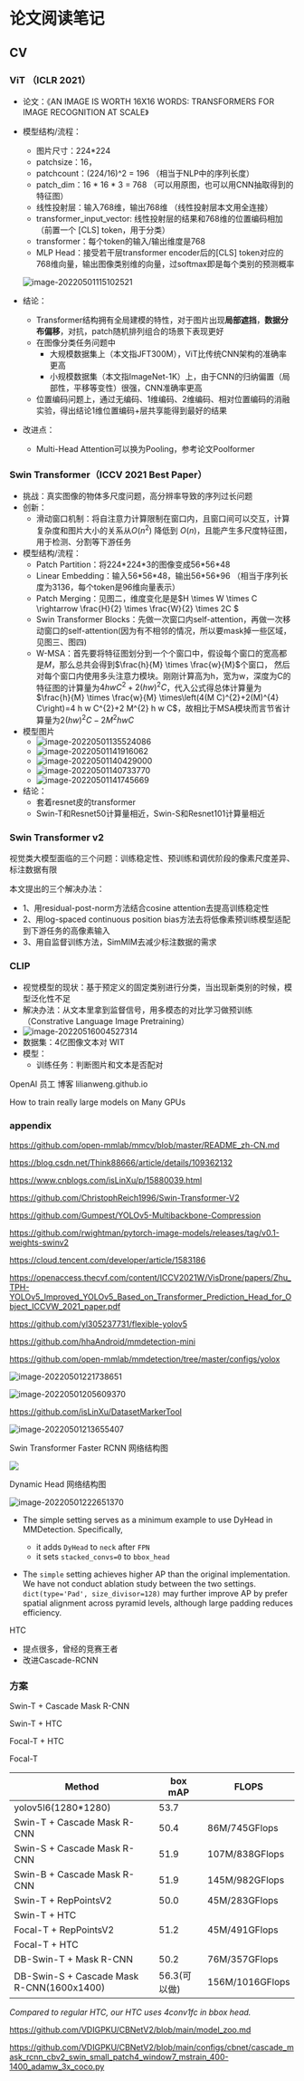 # 论文阅读笔记

## CV

### ViT （ICLR 2021）

* 论文：《AN IMAGE IS WORTH 16X16 WORDS: TRANSFORMERS FOR IMAGE RECOGNITION AT SCALE》

* 模型结构/流程：

  * 图片尺寸：224*224
  * patchsize：16，
  * patchcount：(224/16)^2 = 196 （相当于NLP中的序列长度）
  * patch_dim：16 * 16 * 3 = 768 （可以用原图，也可以用CNN抽取得到的特征图）
  * 线性投射层：输入768维，输出768维 （线性投射层本文用全连接）
  * transformer_input_vector: 线性投射层的结果和768维的位置编码相加 （前置一个 [CLS] token，用于分类）
  * transformer：每个token的输入/输出维度是768
  * MLP Head：接受若干层transformer encoder后的[CLS] token对应的768维向量，输出图像类别维的向量，过softmax即是每个类别的预测概率

  ![image-20220501115102521](https://tva1.sinaimg.cn/large/e6c9d24ely1h1srgrwj33j20e107a0ta.jpg)

* 结论：

  * Transformer结构拥有全局建模的特性，对于图片出现**局部遮挡**，**数据分布偏移**，对抗，patch随机排列组合的场景下表现更好
  * 在图像分类任务问题中
    * 大规模数据集上（本文指JFT300M），ViT比传统CNN架构的准确率更高
    * 小规模数据集（本文指ImageNet-1K）上，由于CNN的归纳偏置（局部性，平移等变性）很强，CNN准确率更高
  * 位置编码问题上，通过无编码、1维编码、2维编码、相对位置编码的消融实验，得出结论1维位置编码+层共享能得到最好的结果

* 改进点：
  
  * Multi-Head Attention可以换为Pooling，参考论文Poolformer

### Swin Transformer（ICCV 2021 Best Paper）

* 挑战：真实图像的物体多尺度问题，高分辨率导致的序列过长问题
* 创新：
  * 滑动窗口机制：将自注意力计算限制在窗口内，且窗口间可以交互，计算复杂度和图片大小的关系从$O(n^2)$ 降低到 $O(n)$，且能产生多尺度特征图，用于检测、分割等下游任务
* 模型结构/流程：
  * Patch Partition：将224\*224\*3的图像变成56\*56\*48
  * Linear Embedding：输入56\*56\*48，输出56\*56\*96 （相当于序列长度为3136，每个token是96维向量表示）
  * Patch Merging：见图二，维度变化是是$H \times W \times C \rightarrow \frac{H}{2} \times \frac{W}{2} \times 2C $
  * Swin Transformer Blocks：先做一次窗口内self-attention，再做一次移动窗口的self-attention(因为有不相邻的情况，所以要mask掉一些区域，见图三、图四)
  * W-MSA：首先要将特征图划分到一个个窗口中，假设每个窗口的宽高都是$M$，那么总共会得到$\frac{h}{M} \times \frac{w}{M}$个窗口，
    然后对每个窗口内使用多头注意力模块。刚刚计算高为h，宽为w，深度为C的特征图的计算量为$4hwC^2+2(hw)^2C$，代入公式得总体计算量为$\frac{h}{M} \times \frac{w}{M} \times\left(4(M C)^{2}+2(M)^{4} C\right)=4 h w C^{2}+2 M^{2} h w C$，故相比于MSA模块而言节省计算量为$2(h w)^{2} C-2 M^{2} h w C$
* 模型图片
  * ![image-20220501135524086](https://tva1.sinaimg.cn/large/e6c9d24ely1h1sv24y5wlj20lh06ct9m.jpg)
  * ![image-20220501141916062](https://tva1.sinaimg.cn/large/e6c9d24ely1h1svqyvaf5j20pj0dmab8.jpg)
  * ![image-20220501140429000](https://tva1.sinaimg.cn/large/e6c9d24ely1h1svbkyw2dj20k605nq3e.jpg)
  * ![image-20220501140733770](https://tva1.sinaimg.cn/large/e6c9d24ely1h1svesmruzj20ln0b5gmw.jpg)
  * ![image-20220501141745669](https://tva1.sinaimg.cn/large/e6c9d24ely1h1svpe97qzj20qd08kdhx.jpg)
* 结论：
  * 套着resnet皮的transformer
  * Swin-T和Resnet50计算量相近，Swin-S和Resnet101计算量相近

### Swin Transformer v2

视觉类大模型面临的三个问题：训练稳定性、预训练和调优阶段的像素尺度差异、标注数据有限

本文提出的三个解决办法：

* 1、用residual-post-norm方法结合cosine attention去提高训练稳定性
* 2、用log-spaced continuous position bias方法去将低像素预训练模型适配到下游任务的高像素输入
* 3、用自监督训练方法，SimMIM去减少标注数据的需求

### CLIP

* 视觉模型的现状：基于预定义的固定类别进行分类，当出现新类别的时候，模型泛化性不足
* 解决办法：从文本里拿到监督信号，用多模态的对比学习做预训练（Constrative Language Image Pretraining）
* ![image-20220516004527314](https://tva1.sinaimg.cn/large/e6c9d24ely1h29kivezt5j20ng08qt9j.jpg)
* 数据集：4亿图像文本对 WIT
* 模型： 
  * 训练任务：判断图片和文本是否配对 



OpenAI 员工 博客 lilianweng.github.io

How to train really large models on Many GPUs

### appendix

https://github.com/open-mmlab/mmcv/blob/master/README_zh-CN.md

https://blog.csdn.net/Think88666/article/details/109362132

https://www.cnblogs.com/isLinXu/p/15880039.html

https://github.com/ChristophReich1996/Swin-Transformer-V2

https://github.com/Gumpest/YOLOv5-Multibackbone-Compression

https://github.com/rwightman/pytorch-image-models/releases/tag/v0.1-weights-swinv2

https://cloud.tencent.com/developer/article/1583186

https://openaccess.thecvf.com/content/ICCV2021W/VisDrone/papers/Zhu_TPH-YOLOv5_Improved_YOLOv5_Based_on_Transformer_Prediction_Head_for_Object_ICCVW_2021_paper.pdf

https://github.com/yl305237731/flexible-yolov5

https://github.com/hhaAndroid/mmdetection-mini

https://github.com/open-mmlab/mmdetection/tree/master/configs/yolox

![image-20220501221738651](https://tva1.sinaimg.cn/large/e6c9d24ely1h1t9kq2en2j20wj0k5n1a.jpg)

![image-20220501205609370](https://tva1.sinaimg.cn/large/e6c9d24ely1h1t77z2xmij20z20jldjz.jpg)

https://github.com/isLinXu/DatasetMarkerTool

![image-20220501213655407](https://tva1.sinaimg.cn/large/e6c9d24ely1h1t8ecez39j20mf069t9h.jpg)

Swin Transformer Faster RCNN 网络结构图



![](https://tva1.sinaimg.cn/large/e6c9d24ely1h1t8hz2nosj219y08ugn9.jpg)

Dynamic Head 网络结构图

![image-20220501222651370](https://tva1.sinaimg.cn/large/e6c9d24ely1h1t9uam7zfj20jd08iaaw.jpg)

- The simple setting serves as a minimum example to use DyHead in MMDetection. Specifically,
  - it adds `DyHead` to `neck` after `FPN`
  - it sets `stacked_convs=0` to `bbox_head`

- The `simple` setting achieves higher AP than the original implementation. We have not conduct ablation study between the two settings. `dict(type='Pad', size_divisor=128)` may further improve AP by prefer spatial alignment across pyramid levels, although large padding reduces efficiency.

HTC

* 提点很多，曾经的竞赛王者
* 改进Cascade-RCNN



### 方案

Swin-T + Cascade Mask R-CNN

Swin-T + HTC

Focal-T + HTC

Focal-T

| Method                                    | box mAP      | FLOPS           |
| ----------------------------------------- | ------------ | --------------- |
| yolov5l6(1280*1280)                       | 53.7         |                 |
| Swin-T + Cascade Mask R-CNN               | 50.4         | 86M/745GFlops   |
| Swin-S + Cascade Mask R-CNN               | 51.9         | 107M/838GFlops  |
| Swin-B + Cascade Mask R-CNN               | 51.9         | 145M/982GFlops  |
| Swin-T + RepPointsV2                      | 50.0         | 45M/283GFlops   |
| Swin-T + HTC                              |              |                 |
| Focal-T + RepPointsV2                     | 51.2         | 45M/491GFlops   |
| Focal-T + HTC                             |              |                 |
| DB-Swin-T + Mask R-CNN                    | 50.2         | 76M/357GFlops   |
| DB-Swin-S + Cascade Mask R-CNN(1600x1400) | 56.3(可以做) | 156M/1016GFlops |

*Compared to regular HTC, our HTC uses 4conv1fc in bbox head.*



https://github.com/VDIGPKU/CBNetV2/blob/main/model_zoo.md

https://github.com/VDIGPKU/CBNetV2/blob/main/configs/cbnet/cascade_mask_rcnn_cbv2_swin_small_patch4_window7_mstrain_400-1400_adamw_3x_coco.py


